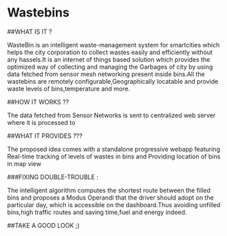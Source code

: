 # Wastebins 

##WHAT IS IT ?

WasteBin is an intelligent waste-management system for smartcities which helps the city corporation to collect wastes easily and efficiently without any hassels.It is an internet of things based solution which provides the optimized way of collecting and managing the Garbages of city by using data fetched from sensor mesh networking present inside bins.All the wastebins are remotely configurable,Geographically locatable and provide waste levels of bins,temperature and more.

##HOW IT WORKS ??

The data fetched from Sensor Networks is sent to centralized web server where it is processed to 


##WHAT IT PROVIDES ???

The proposed idea comes with a standalone progressive webapp featuring Real-time tracking of levels of wastes in bins and Providing location of bins in map view 

###FIXING DOUBLE-TROUBLE :

The intelligent algorithm computes the shortest route between the filled bins and proposes a Modus Operandi that the driver should adopt on the particular day, which is accessible on the dashboard.Thus avoiding unfilled bins,high traffic routes and saving time,fuel and energy indeed.

##TAKE A GOOD LOOK ;)

<img src="">

<img src="">

<img src="">

<img src="">

<img src="">
